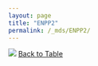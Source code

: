 ```yaml
---
layout: page
title: "ENPP2"
permalink: /_mds/ENPP2/
---
```


![](../../alns_9.28.22/aln_5HSAA035557_0.978.png?raw=true
)
[Back to Table](../../display)
